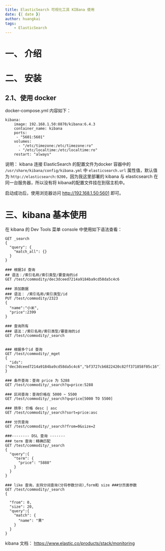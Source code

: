 ```yaml
---
title: ElasticSearch 可视化工具 KIBana 使用
date: {{ date }}
author: huangkai
tags:
    - ElasticSearch
---
```



# 一、 介绍 #


# 二、 安装 #

## 2.1、使用 docker ##

docker-compose.yml 内容如下：

```
kibana:
    image: 192.168.1.50:8870/kibana:6.4.3
    container_name: kibana
    ports:
     - "5601:5601"
    volumes:
      - "/etc/timezone:/etc/timezone:ro"
      - "/etc/localtime:/etc/localtime:ro"
    restart: "always"
```

说明：
 kibana 连接 ElasticSearch 的配置文件为docker 容器中的 `/usr/share/kibana/config/kibana.yml` 中 `elasticsearch.url` 属性值，默认值为 `http://elasticsearch:9200`，因为我这里部署的 kibana 与 elasticsearch 在同一台服务器，所以没有将 kibana的配置文件挂在到宿主机中。

 启动成功后，使用浏览器访问  http://192.168.1.50:5601 即可。


# 三、kibana 基本使用 #

在 kibana 的 Dev Tools 菜单 console 中使用如下语法查看：
```
GET _search
{
  "query": {
    "match_all": {}
  }
}

### 根据Id 查询
## 语法：/索引名称/索引类型/要查询的id
GET /test/commodity/dec3dceed7214a9184ba9cd58da5c4c6

### 添加数据
### 语法： /索引名称/索引类型/id
PUT /test/commodity/2323
{
  "name":"小米",
  "price":2399
}

### 查询所有
### 语法：/索引名称/索引类型/要查询的id
GET /test/commodity/_search


### 根据多个id 查询
GET /test/commodity/_mget
{
  "ids":["dec3dceed7214a9184ba9cd58da5c4c6","bf3727cb6822420c82ff371858f05c16"]
}

### 条件查询：查询 price 为 5288
GET /test/commodity/_search?q=price:5288

### 区间查询：查询价格在 5000 ~ 5500
GET /test/commodity/_search?q=price[5000 TO 5500]

### 排序: 价格 desc | asc
GET /test/commodity/_search?sort=price:asc

### 分页查询
GET /test/commodity/_search?from=0&size=2

###-------- DSL 查询 -------
### term 查询：精确匹配
GET /test/commodity/_search
{
  "query":{
    "term": {
      "price": "5888"
    }
  }
}

### like 查询，支持分词查询(分将参数分词),form和 size ###分页面参数
GET /test/commodity/_search
{
  
  "from": 0, 
  "size": 20, 
  "query":{
    "match": {
      "name": "果"
    }
  }
}
```

kibana 文档：
https://www.elastic.co/products/stack/monitoring
